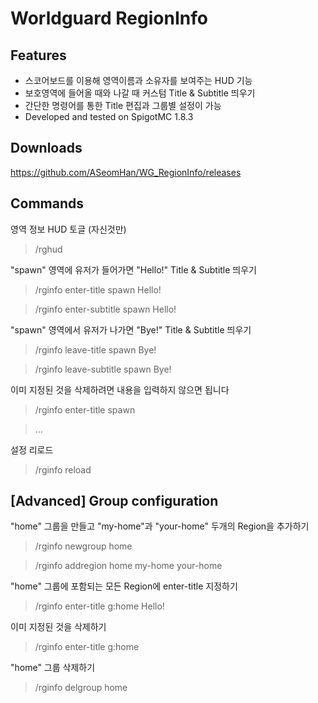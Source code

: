 # Worldguard RegionInfo

## Features

- 스코어보드를 이용해 영역이름과 소유자를 보여주는 HUD 기능
- 보호영역에 들어올 때와 나갈 때 커스텀 Title & Subtitle 띄우기
- 간단한 명령어를 통한 Title 편집과 그룹별 설정이 가능
- Developed and tested on SpigotMC 1.8.3

## Downloads
https://github.com/ASeomHan/WG_RegionInfo/releases

## Commands

영역 정보 HUD 토글 (자신것만)
> /rghud

"spawn" 영역에 유저가 들어가면 "Hello!" Title & Subtitle 띄우기
> /rginfo enter-title spawn Hello!

> /rginfo enter-subtitle spawn Hello!

"spawn" 영역에서 유저가 나가면 "Bye!" Title & Subtitle 띄우기
> /rginfo leave-title spawn Bye!

> /rginfo leave-subtitle spawn Bye!

이미 지정된 것을 삭제하려면 내용을 입력하지 않으면 됩니다
> /rginfo enter-title spawn

> ...

설정 리로드
> /rginfo reload

## [Advanced] Group configuration

"home" 그룹을 만들고 "my-home"과 "your-home" 두개의 Region을 추가하기
> /rginfo newgroup home

> /rginfo addregion home my-home your-home

"home" 그룹에 포함되는 모든 Region에 enter-title 지정하기
> /rginfo enter-title g:home Hello!

이미 지정된 것을 삭제하기
> /rginfo enter-title g:home

"home" 그룹 삭제하기
> /rginfo delgroup home
